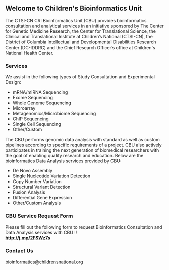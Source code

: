 ## Welcome to Children's Bioinformatics Unit

The CTSI-CN CRI Bioinformatics Unit (CBU) provides bioinformatics consultation and analytical services in an initiative sponsored by The Center for Genetic Medicine Research, the Center for Translational Science, the Clinical and Translational Institute at Children’s National (CTSI-CN), the District of Columbia Intellectual and Developmental Disabilities Research Center (DC-IDDRC) and the Chief Research Officer’s office at Children's National Health Center.

### Services
We assist in the following types of Study Consultation and Experimental Design:

* mRNA/miRNA Sequencing
* Exome Sequencing
* Whole Genome Sequencing
* Microarray
* Metagenomics/Microbiome Sequencing
* ChIP Sequencing
* Single Cell Sequencing
* Other/Custom

The CBU performs genomic data analysis with standard as well as custom pipelines according to specific requirements of a project. CBU also actively participates in training the next generation of biomedical researchers with the goal of enabling quality research and education. Below are the bioinformatics Data Analysis services provided by CBU:

* De Novo Assembly
* Single Nucleotide Variation Detection
* Copy Number Variation
* Structural Variant Detection
* Fusion Analysis
* Differential Gene Expression
* Other/Custom Analysis

### CBU Service Request Form
Please fill out the following form to request Bioinformatics Consultation and Data Analysis services with CBU !!        
**<http://j.mp/2FSWz7s>**

### Contact Us
bioinformatics@childrensnational.org

